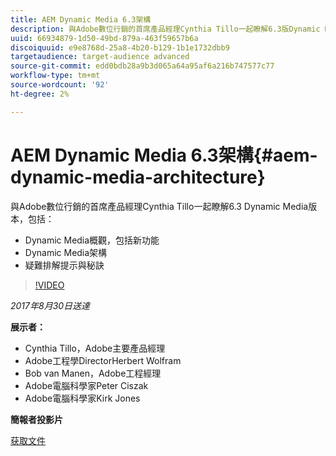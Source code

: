 ```yaml
---
title: AEM Dynamic Media 6.3架構
description: 與Adobe數位行銷的首席產品經理Cynthia Tillo一起瞭解6.3版Dynamic Media。
uuid: 66934879-1d50-49bd-879a-463f59657b6a
discoiquuid: e9e8768d-25a8-4b20-b129-1b1e1732dbb9
targetaudience: target-audience advanced
source-git-commit: edd0bdb28a9b3d065a64a95af6a216b747577c77
workflow-type: tm+mt
source-wordcount: '92'
ht-degree: 2%

---
```


# AEM Dynamic Media 6.3架構{#aem-dynamic-media-architecture}

與Adobe數位行銷的首席產品經理Cynthia Tillo一起瞭解6.3 Dynamic Media版本，包括：

* Dynamic Media概觀，包括新功能
* Dynamic Media架構
* 疑難排解提示與秘訣

>[!VIDEO](https://video.tv.adobe.com/v/19570/?quality=9)

*2017年8月30日送達*

**展示者：**

* Cynthia Tillo，Adobe主要產品經理
* Adobe工程學DirectorHerbert Wolfram
* Bob van Manen，Adobe工程經理
* Adobe電腦科學家Peter Ciszak
* Adobe電腦科學家Kirk Jones

**簡報者投影片**

[获取文件](assets/dynamicmedia83017.pdf)
<!--
[Get back to the Overview](https://helpx.adobe.com/experience-manager/kt/eseminars/gems/aem-index.html)
-->
